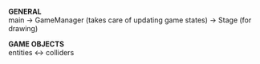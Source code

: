 **GENERAL**  
main -> GameManager (takes care of updating game states) -> Stage (for drawing)

**GAME OBJECTS**  
entities <-> colliders
